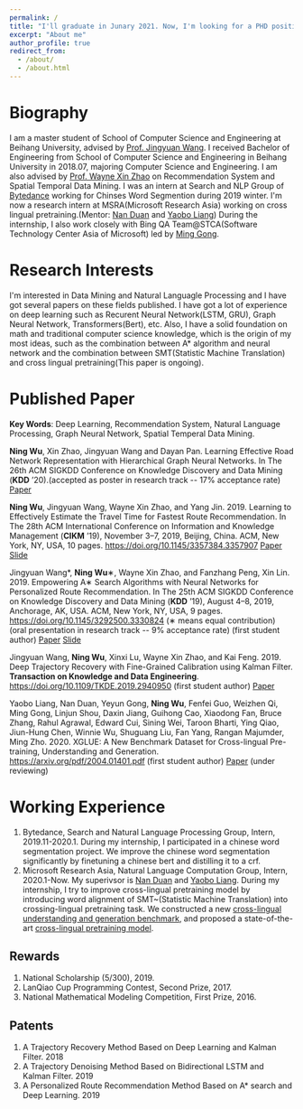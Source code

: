 ```yaml
---
permalink: /
title: "I'll graduate in Junary 2021. Now, I'm looking for a PHD position in NLP or Data Mining fields."
excerpt: "About me"
author_profile: true
redirect_from: 
  - /about/
  - /about.html
---
```


Biography
======
I am a master student of School of Computer Science and Engineering at Beihang University, advised by [Prof. Jingyuan Wang](https://https://www.bigscity.com/). I received Bachelor of Engineering from School of Computer Science and Engineering in Beihang University in 2018.07, majoring Computer Science and Engineering. I am also advised by [Prof. Wayne Xin Zhao](https://scholar.google.com/citations?user=JNhNacoAAAAJ&hl=en) on Recommendation System and Spatial Temporal Data Mining. I was an intern at Search and NLP Group of [Bytedance](https://www.bytedance.com/en/) working for Chinses Word Segmention during 2019 winter. I'm now a research intern at MSRA(Microsoft Research Asia) working on cross lingual pretraining.(Mentor: [Nan Duan](https://www.microsoft.com/en-us/research/people/nanduan/) and [Yaobo Liang](https://www.microsoft.com/en-us/research/people/yalia/)) During the internship, I also work closely with Bing QA Team@STCA(Software Technology Center Asia of Microsoft) led by [Ming Gong](https://www.linkedin.com/in/ming-gong-8483449a/). 

Research Interests
======

I'm interested in Data Mining and Natural Languagle Processing and I have got several papers on these fields published. I have got a lot of experience on deep learning such as Recurent Neural Network(LSTM, GRU), Graph Neural Network, Transformers(Bert), etc. Also, I have a solid foundation on math and traditional computer science knowledge, which is the origin of my most ideas, such as the combination between A* algorithm and neural network and the combination between SMT(Statistic Machine Translation) and cross lingual pretraining(This paper is ongoing).

Published Paper
======
**Key Words**: Deep Learning, Recommendation System, Natural Language Processing, Graph Neural Network, Spatial Temperal Data Mining.

**Ning Wu**, Xin Zhao, Jingyuan Wang and Dayan Pan. Learning Effective Road Network Representation with Hierarchical Graph Neural Networks. In The 26th ACM SIGKDD Conference on Knowledge Discovery and Data Mining (**KDD** ’20).(accepted as poster in research track -- 17% acceptance rate)  [Paper](https://wuning-solaris.github.io/homepage/files/paper1.pdf)


**Ning Wu**, Jingyuan Wang, Wayne Xin Zhao, and Yang Jin. 2019. Learning
to Effectively Estimate the Travel Time for Fastest Route Recommendation. In The 28th ACM International Conference on Information and Knowledge Management (**CIKM** ’19), November 3–7, 2019, Beijing, China. ACM, New York, NY, USA, 10 pages. https://doi.org/10.1145/3357384.3357907 [Paper](https://wuning-solaris.github.io/homepage/files/paper3.pdf) [Slide](https://wuning-solaris.github.io/homepage/files/slide1.pptx)

Jingyuan Wang*, **Ning Wu**∗, Wayne Xin Zhao, and Fanzhang Peng, Xin
Lin. 2019. Empowering A∗ Search Algorithms with Neural Networks for
Personalized Route Recommendation. In The 25th ACM SIGKDD Conference
on Knowledge Discovery and Data Mining (**KDD** ’19), August 4–8, 2019, Anchorage, AK, USA. ACM, New York, NY, USA, 9 pages. https://doi.org/10.1145/3292500.3330824 (∗ means equal contribution) (oral presentation in research track -- 9% acceptance rate) (first student author) [Paper](https://wuning-solaris.github.io/homepage/files/paper4.pdf) [Slide](https://wuning-solaris.github.io/homepage/files/slide2.pptx)

Jingyuan Wang, **Ning Wu**, Xinxi Lu, Wayne Xin Zhao, and Kai Feng. 2019.
Deep Trajectory Recovery with Fine-Grained Calibration using Kalman Filter. **Transaction on Knowledge and Data Engineering**.
https://doi.org/10.1109/TKDE.2019.2940950 (first student author) [Paper](https://wuning-solaris.github.io/homepage/files/paper5.pdf)

Yaobo Liang, Nan Duan, Yeyun Gong, **Ning Wu**, Fenfei Guo, Weizhen Qi, Ming Gong, Linjun Shou, Daxin Jiang, Guihong Cao, Xiaodong Fan, Bruce Zhang, Rahul Agrawal, Edward Cui, Sining Wei, Taroon Bharti, Ying Qiao, Jiun-Hung Chen, Winnie Wu, Shuguang Liu, Fan Yang, Rangan Majumder, Ming Zho. 2020. XGLUE: A New Benchmark Dataset for Cross-lingual Pre-training, Understanding and Generation. https://arxiv.org/pdf/2004.01401.pdf (first student author) [Paper](https://wuning-solaris.github.io/homepage/files/paper2.pdf) (under reviewing)


Working Experience
======
1. Bytedance, Search and Natural Language Processing Group, Intern, 2019.11-2020.1. During my internship, I participated in a chinese word segmentation project. We improve the chinese word segmentation significantly by finetuning a chinese bert and distilling it to a crf.
2. Microsoft Research Asia, Natural Language Computation Group, Intern, 2020.1-Now. My superivsor is [Nan Duan](https://www.microsoft.com/en-us/research/people/nanduan/) and [Yaobo Liang](https://www.microsoft.com/en-us/research/people/yalia/).  During my internship, I try to improve cross-lingual pretraining model by introducing word alignment of SMT~(Statistic Machine Translation) into crossing-lingual pretraining task. We constructed a new [cross-lingual understanding and generation benchmark](https://microsoft.github.io/XGLUE/), and proposed a state-of-the-art [cross-lingual pretraining model](https://arxiv.org/pdf/2004.01401.pdf). 

Rewards
------
1. National Scholarship (5/300), 2019.
2. LanQiao Cup Programming Contest, Second Prize, 2017.
3. National Mathematical  Modeling Competition, First Prize, 2016.

Patents
------
1. A Trajectory Recovery Method Based on Deep Learning and Kalman Filter. 2018
2. A Trajectory Denoising Method Based on Bidirectional LSTM and Kalman Filter. 2019
3. A Personalized Route Recommendation Method Based on A* search and Deep Learning. 2019



